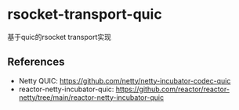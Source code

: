 # rsocket-transport-quic
基于quic的rsocket transport实现

## References
* Netty QUIC: https://github.com/netty/netty-incubator-codec-quic
* reactor-netty-incubator-quic: https://github.com/reactor/reactor-netty/tree/main/reactor-netty-incubator-quic
